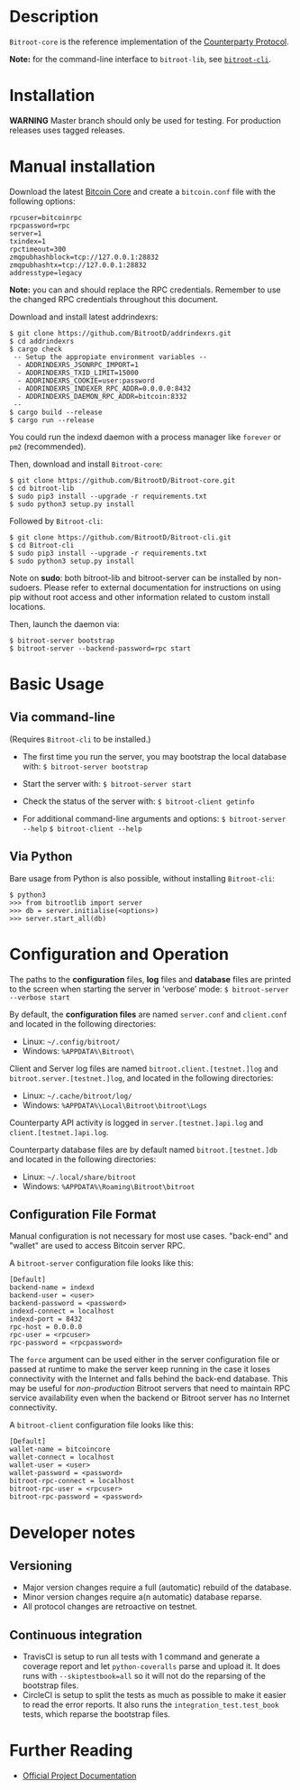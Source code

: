# Description
`Bitroot-core` is the reference implementation of the [Counterparty Protocol](https://counterparty.io).

**Note:** for the command-line interface to `bitroot-lib`, see [`bitroot-cli`](https://github.com/BitrootD/Bitroot-cli.git).


# Installation

**WARNING** Master branch should only be used for testing. For production releases uses tagged releases.


# Manual installation

Download the latest [Bitcoin Core](https://github.com/bitcoin/bitcoin/releases) and create
a `bitcoin.conf` file with the following options:

```
rpcuser=bitcoinrpc
rpcpassword=rpc
server=1
txindex=1
rpctimeout=300
zmqpubhashblock=tcp://127.0.0.1:28832
zmqpubhashtx=tcp://127.0.0.1:28832
addresstype=legacy
```
**Note:** you can and should replace the RPC credentials. Remember to use the changed RPC credentials throughout this document.

Download and install latest addrindexrs:
```
$ git clone https://github.com/BitrootD/addrindexrs.git
$ cd addrindexrs
$ cargo check
 -- Setup the appropiate environment variables --
  - ADDRINDEXRS_JSONRPC_IMPORT=1
  - ADDRINDEXRS_TXID_LIMIT=15000
  - ADDRINDEXRS_COOKIE=user:password
  - ADDRINDEXRS_INDEXER_RPC_ADDR=0.0.0.0:8432
  - ADDRINDEXRS_DAEMON_RPC_ADDR=bitcoin:8332
 --
$ cargo build --release
$ cargo run --release
```

You could run the indexd daemon with a process manager like `forever` or `pm2` (recommended).

Then, download and install `Bitroot-core`:

```
$ git clone https://github.com/BitrootD/Bitroot-core.git
$ cd bitroot-lib
$ sudo pip3 install --upgrade -r requirements.txt
$ sudo python3 setup.py install
```

Followed by `Bitroot-cli`:

```
$ git clone https://github.com/BitrootD/Bitroot-cli.git
$ cd Bitroot-cli
$ sudo pip3 install --upgrade -r requirements.txt
$ sudo python3 setup.py install
```

Note on **sudo**: both bitroot-lib and bitroot-server can be installed by non-sudoers. Please refer to external documentation for instructions on using pip without root access and other information related to custom install locations.


Then, launch the daemon via:

```
$ bitroot-server bootstrap
$ bitroot-server --backend-password=rpc start
```

# Basic Usage

## Via command-line

(Requires `Bitroot-cli` to be installed.)

* The first time you run the server, you may bootstrap the local database with:
	`$ bitroot-server bootstrap`

* Start the server with:
	`$ bitroot-server start`

* Check the status of the server with:
	`$ bitroot-client getinfo`

* For additional command-line arguments and options:
	`$ bitroot-server --help`
	`$ bitroot-client --help`

## Via Python

Bare usage from Python is also possible, without installing `Bitroot-cli`:

```
$ python3
>>> from bitrootlib import server
>>> db = server.initialise(<options>)
>>> server.start_all(db)
```

# Configuration and Operation

The paths to the **configuration** files, **log** files and **database** files are printed to the screen when starting the server in ‘verbose’ mode:
	`$ bitroot-server --verbose start`

By default, the **configuration files** are named `server.conf` and `client.conf` and located in the following directories:

* Linux: `~/.config/bitroot/`
* Windows: `%APPDATA%\Bitroot\`

Client and Server log files are named `bitroot.client.[testnet.]log` and `bitroot.server.[testnet.]log`, and located in the following directories:

* Linux: `~/.cache/bitroot/log/`
* Windows: `%APPDATA%\Local\Bitroot\bitroot\Logs`

Counterparty API activity is logged in `server.[testnet.]api.log` and `client.[testnet.]api.log`.

Counterparty database files are by default named `bitroot.[testnet.]db` and located in the following directories:

* Linux: `~/.local/share/bitroot`
* Windows: `%APPDATA%\Roaming\Bitroot\bitroot`

## Configuration File Format

Manual configuration is not necessary for most use cases. "back-end" and "wallet" are used to access Bitcoin server RPC.

A `bitroot-server` configuration file looks like this:

	[Default]
	backend-name = indexd
	backend-user = <user>
	backend-password = <password>
	indexd-connect = localhost
	indexd-port = 8432
	rpc-host = 0.0.0.0
	rpc-user = <rpcuser>
	rpc-password = <rpcpassword>

The ``force`` argument can be used either in the server configuration file or passed at runtime to make the server keep running in the case it loses connectivity with the Internet and falls behind the back-end database. This may be useful for *non-production* Bitroot servers that need to maintain RPC service availability even when the backend or Bitroot server has no Internet connectivity.

A `bitroot-client` configuration file looks like this:

	[Default]
	wallet-name = bitcoincore
	wallet-connect = localhost
	wallet-user = <user>
	wallet-password = <password>
	bitroot-rpc-connect = localhost
	bitroot-rpc-user = <rpcuser>
	bitroot-rpc-password = <password>


# Developer notes

## Versioning

* Major version changes require a full (automatic) rebuild of the database.
* Minor version changes require a(n automatic) database reparse.
* All protocol changes are retroactive on testnet.

## Continuous integration
 - TravisCI is setup to run all tests with 1 command and generate a coverage report and let `python-coveralls` parse and upload it.
   It does runs with `--skiptestbook=all` so it will not do the reparsing of the bootstrap files.
 - CircleCI is setup to split the tests as much as possible to make it easier to read the error reports.
   It also runs the `integration_test.test_book` tests, which reparse the bootstrap files.


# Further Reading

* [Official Project Documentation](http://counterparty.io/docs/)
